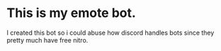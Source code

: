 # This is my emote bot.
I created this bot so i could abuse how discord handles bots since they pretty much have free nitro.